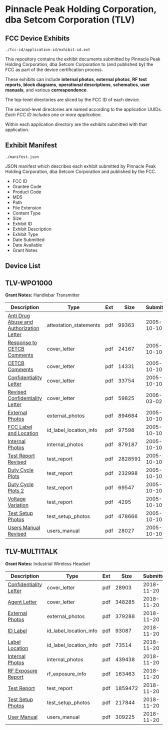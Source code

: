 # Pinnacle Peak Holding Corporation, dba Setcom Corporation (TLV)
## FCC Device Exhibits

```
./fcc-id/application-id/exhibit-id.ext
```

This repository contains the exhibit documents submitted by Pinnacle Peak Holding Corporation, dba Setcom Corporation to (and published by) the FCC as part of the device certification process.

These exhibits can include **internal photos**, **external photos**, **RF test reports**, **block diagrams**, **operational descriptions**, **schematics**, **user manuals**, and various **correspondence**.

The top-level directories are sliced by the FCC ID of each device.

The second-level directories are named according to the application UUIDs. *Each FCC ID includes one or more application.*

Within each application directory are the exhibits submitted with that application. 

## Exhibit Manifest

```
./manifest.json
```

JSON manifest which describes each exhibit submitted by Pinnacle Peak Holding Corporation, dba Setcom Corporation and published by the FCC.

- FCC ID
- Grantee Code
- Product Code
- MD5
- Path
- File Extension
- Content Type
- Size
- Exhibit ID
- Exhibit Description
- Exhibit Type
- Date Submitted
- Date Available
- Grant Notes

## Device List
## TLV-WPO1000
**Grant Notes:** Handlebar Transmitter

| Description | Type | Ext | Size | Submitted | Available |
| ----------- | ---- | --- | ---- | --------- | --------- |
| [Anti Drug Abuse and Authorization Letter](TLV-WPO1000/3b1f3e6f6fa27a3c40595105f327add9/590128.pdf) | attestation_statements | pdf | 99363 | 2005-10-10 | 2005-10-10 |
| [Response to CETCB Comments](TLV-WPO1000/3b1f3e6f6fa27a3c40595105f327add9/590129.pdf) | cover_letter | pdf | 24167 | 2005-10-10 | 2005-10-10 |
| [CETCB Comments](TLV-WPO1000/3b1f3e6f6fa27a3c40595105f327add9/590130.pdf) | cover_letter | pdf | 14331 | 2005-10-10 | 2005-10-10 |
| [Confidentiality Letter](TLV-WPO1000/3b1f3e6f6fa27a3c40595105f327add9/590131.pdf) | cover_letter | pdf | 33754 | 2005-10-10 | 2005-10-10 |
| [Revised Confidentiality Letter](TLV-WPO1000/3b1f3e6f6fa27a3c40595105f327add9/633010.pdf) | cover_letter | pdf | 59825 | 2006-03-02 | 2005-10-10 |
| [External Photos](TLV-WPO1000/3b1f3e6f6fa27a3c40595105f327add9/590116.pdf) | external_photos | pdf | 894684 | 2005-10-10 | 2005-10-10 |
| [FCC Label and Location](TLV-WPO1000/3b1f3e6f6fa27a3c40595105f327add9/590117.pdf) | id_label_location_info | pdf | 97598 | 2005-10-10 | 2005-10-10 |
| [Internal Photos](TLV-WPO1000/3b1f3e6f6fa27a3c40595105f327add9/590118.pdf) | internal_photos | pdf | 879187 | 2005-10-10 | 2005-10-10 |
| [Test Report Revised](TLV-WPO1000/3b1f3e6f6fa27a3c40595105f327add9/590122.pdf) | test_report | pdf | 2828591 | 2005-10-10 | 2005-10-10 |
| [Duty Cycle Plots](TLV-WPO1000/3b1f3e6f6fa27a3c40595105f327add9/590126.pdf) | test_report | pdf | 232998 | 2005-10-10 | 2005-10-10 |
| [Duty Cycle Plots 2](TLV-WPO1000/3b1f3e6f6fa27a3c40595105f327add9/590127.pdf) | test_report | pdf | 69547 | 2005-10-10 | 2005-10-10 |
| [Voltage Variation](TLV-WPO1000/3b1f3e6f6fa27a3c40595105f327add9/590132.pdf) | test_report | pdf | 4295 | 2005-10-10 | 2005-10-10 |
| [Test Setup Photos](TLV-WPO1000/3b1f3e6f6fa27a3c40595105f327add9/590123.pdf) | test_setup_photos | pdf | 478666 | 2005-10-10 | 2005-10-10 |
| [Users Manual Revised](TLV-WPO1000/3b1f3e6f6fa27a3c40595105f327add9/590125.pdf) | users_manual | pdf | 28027 | 2005-10-10 | 2005-10-10 |
## TLV-MULTITALK
**Grant Notes:** Industrial Wireless Headset

| Description | Type | Ext | Size | Submitted | Available |
| ----------- | ---- | --- | ---- | --------- | --------- |
| [Confidentiality Letter](TLV-MULTITALK/74d8a40fabcf4a29e7e4baefb6299ba1/4079419.pdf) | cover_letter | pdf | 28903 | 2018-11-20 | 2018-11-20 |
| [Agent Letter](TLV-MULTITALK/74d8a40fabcf4a29e7e4baefb6299ba1/4079420.pdf) | cover_letter | pdf | 348285 | 2018-11-20 | 2018-11-20 |
| [External Photos](TLV-MULTITALK/74d8a40fabcf4a29e7e4baefb6299ba1/4079411.pdf) | external_photos | pdf | 379288 | 2018-11-20 | 2019-05-20 |
| [ID Label](TLV-MULTITALK/74d8a40fabcf4a29e7e4baefb6299ba1/4079415.pdf) | id_label_location_info | pdf | 93087 | 2018-11-20 | 2018-11-20 |
| [Label Location](TLV-MULTITALK/74d8a40fabcf4a29e7e4baefb6299ba1/4079416.pdf) | id_label_location_info | pdf | 73514 | 2018-11-20 | 2018-11-20 |
| [Internal Photos](TLV-MULTITALK/74d8a40fabcf4a29e7e4baefb6299ba1/4079414.pdf) | internal_photos | pdf | 439438 | 2018-11-20 | 2019-05-20 |
| [RF Exposure Report](TLV-MULTITALK/74d8a40fabcf4a29e7e4baefb6299ba1/4079418.pdf) | rf_exposure_info | pdf | 163463 | 2018-11-20 | 2018-11-20 |
| [Test Report](TLV-MULTITALK/74d8a40fabcf4a29e7e4baefb6299ba1/4079417.pdf) | test_report | pdf | 1859472 | 2018-11-20 | 2018-11-20 |
| [Test Setup Photos](TLV-MULTITALK/74d8a40fabcf4a29e7e4baefb6299ba1/4079412.pdf) | test_setup_photos | pdf | 217844 | 2018-11-20 | 2019-05-20 |
| [User Manual](TLV-MULTITALK/74d8a40fabcf4a29e7e4baefb6299ba1/4079475.pdf) | users_manual | pdf | 309225 | 2018-11-20 | 2019-05-20 |
